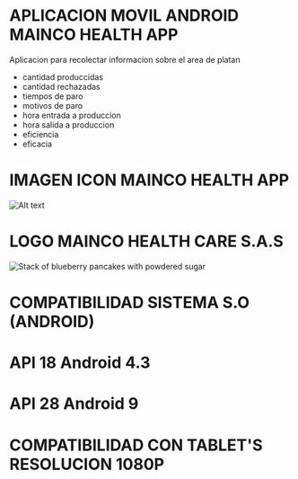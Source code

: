 # APLICACION MOVIL ANDROID MAINCO HEALTH APP

Aplicacion para recolectar informacion sobre el area de platan

- cantidad produccidas
- cantidad rechazadas
- tiempos de paro
- motivos de paro
- hora entrada a produccion
- hora salida a produccion
- eficiencia
- eficacia

# IMAGEN ICON MAINCO HEALTH APP
 ![Alt text](https://github.com/jhonatan11530/android/blob/master/app/src/main/res/mipmap-hdpi/mainco.png)

# LOGO MAINCO HEALTH CARE S.A.S
<img src="https://github.com/jhonatan11530/android/blob/master/app/src/main/res/drawable/spash.jpg" alt="Stack of blueberry pancakes with powdered sugar" sytle="width: 50px">

# COMPATIBILIDAD SISTEMA S.O (ANDROID)

# API 18 Android 4.3
# API 28 Android 9
# COMPATIBILIDAD CON TABLET'S RESOLUCION 1080P

